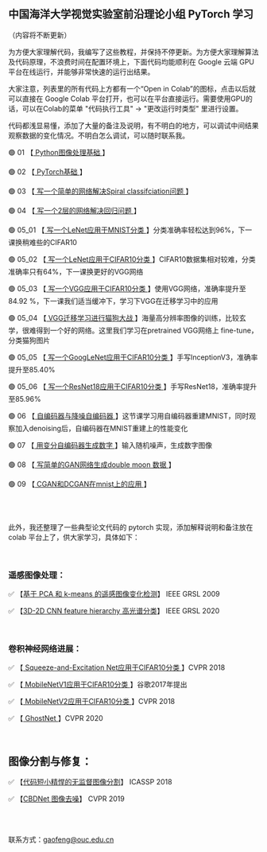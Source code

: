 ## 中国海洋大学视觉实验室前沿理论小组 PyTorch 学习

（内容将不断更新）

为方便大家理解代码，我编写了这些教程，并保持不停更新。为方便大家理解算法及代码原理，不浪费时间在配置环境上，下面代码均能顺利在 Google 云端 GPU 平台在线运行，并能够非常快速的运行出结果。

大家注意，列表里的所有代码上方都有一个“Open in Colab”的图标，点击以后就可以直接在 Google Colab 平台打开，也可以在平台直接运行。需要使用GPU的话，可以在Colab的菜单 "代码执行工具"  → "更改运行时类型" 里进行设置。

代码都浅显易懂，添加了大量的备注及说明，有不明白的地方，可以调试中间结果观察数据的变化情况。不明白怎么调试，可以随时联系我。



🟢 01  【[ Python图像处理基础 ](https://github.com/OUCTheoryGroup/colab_demo/blob/master/01_Image_Processing.ipynb)】

🟢 02  【[ PyTorch基础 ](https://github.com/OUCTheoryGroup/colab_demo/blob/master/02_Pytorch_Basic.ipynb)】

🟢 03  【[ 写一个简单的网络解决Spiral classifciation问题 ](https://github.com/OUCTheoryGroup/colab_demo/blob/master/03_Spiral_Classification.ipynb)】

🟢 04  【[ 写一个2层的网络解决回归问题 ](https://github.com/OUCTheoryGroup/colab_demo/blob/master/04_Regression.ipynb)】

🟢 05_01  【[ 写一个LeNet应用于MNIST分类 ](https://github.com/OUCTheoryGroup/colab_demo/blob/master/05_01_ConvNet.ipynb)】分类准确率轻松达到96%，下一课换稍难些的CIFAR10

🟢 05_02  【[ 写一个LeNet应用于CIFAR10分类 ](https://github.com/OUCTheoryGroup/colab_demo/blob/master/05_02_CNN_CIFAR10.ipynb)】CIFAR10数据集相对较难，分类准确率只有64%，下一课换更好的VGG网络

🟢 05_03  【[ 写一个VGG应用于CIFAR10分类 ](https://github.com/OUCTheoryGroup/colab_demo/blob/master/05_02_CNN_CIFAR10.ipynb)】使用VGG网络，准确率提升至84.92 %，下一课我们适当缓冲下，学习下VGG在迁移学习中的应用

🟢 05_04  【[ VGG迁移学习进行猫狗大战 ](https://github.com/OUCTheoryGroup/colab_demo/blob/master/05_04_Transfer_VGG_for_dogs_vs_cats.ipynb)】海量高分辨率图像的训练，比较玄学，很难得到一个好的网络。这里我们学习在pretrained VGG网络上 fine-tune，分类猫狗图片

🟢 05_05  【[ 写一个GoogLeNet应用于CIFAR10分类 ](https://github.com/OUCTheoryGroup/colab_demo/blob/master/05_05_GoogLeNet_CIFAR10.ipynb)】手写InceptionV3，准确率提升至85.40%

🟢 05_06  【[ 写一个ResNet18应用于CIFAR10分类 ](https://github.com/OUCTheoryGroup/colab_demo/blob/master/05_06_Resnet_CIFAR10.ipynb)】手写ResNet18，准确率提升至85.96%

🟢 06  【[ 自编码器与降噪自编码器 ](https://github.com/OUCTheoryGroup/colab_demo/blob/master/06_Autoencoder.ipynb)】这节课学习用自编码器重建MNIST，同时观察加入denoising后，自编码器在MNIST重建上的性能变化

🟢 07  【[ 用变分自编码器生成数字 ](https://github.com/OUCTheoryGroup/colab_demo/blob/master/07_VAE.ipynb)】输入随机噪声，生成数字图像

🟢 08  【[ 写简单的GAN网络生成double moon 数据 ](https://github.com/OUCTheoryGroup/colab_demo/blob/master/08_GAN_double_moon.ipynb)】

🟢 09  【[ CGAN和DCGAN在mnist上的应用 ](https://github.com/OUCTheoryGroup/colab_demo/blob/master/09_CGAN_DCGAN_mnist.ipynb)】

<br><br>

此外，我还整理了一些典型论文代码的 pytorch 实现，添加解释说明和备注放在 colab 平台上了，供大家学习，具体如下：

<br>

### 遥感图像处理：

✅ 【[基于 PCA 和 k-means 的遥感图像变化检测](https://github.com/OUCTheoryGroup/colab_demo/blob/master/202003_models/Change_detection_PCA_KM.ipynb)】 IEEE GRSL 2009

✅ 【[3D-2D CNN feature hierarchy 高光谱分类](https://github.com/OUCTheoryGroup/colab_demo/blob/master/202003_models/HybridSN_GRSL2020.ipynb)】 IEEE GRSL 2020

<br>

### 卷积神经网络进展：

✅ 【[ Squeeze-and-Excitation Net应用于CIFAR10分类 ](https://github.com/OUCTheoryGroup/colab_demo/blob/master/202003_models/SENet_CIFAR10.ipynb)】CVPR 2018

✅ 【[ MobileNetV1应用于CIFAR10分类 ](https://github.com/OUCTheoryGroup/colab_demo/blob/master/202003_models/MobileNetV1_CIFAR10.ipynb)】谷歌2017年提出 

✅ 【[ MobileNetV2应用于CIFAR10分类 ](https://github.com/OUCTheoryGroup/colab_demo/blob/master/202003_models/MobileNetV2_CIFAR10.ipynb)】CVPR 2018 

✅ 【[ GhostNet ](https://www.cnblogs.com/gaopursuit/p/12458435.html)】CVPR 2020  

<br>

## 图像分割与修复：

✅ 【[代码短小精悍的无监督图像分割](https://github.com/OUCTheoryGroup/colab_demo/blob/master/202003_models/Unsupervised_Segmentation.ipynb)】 ICASSP 2018

✅ 【[CBDNet 图像去噪](https://github.com/OUCTheoryGroup/colab_demo/blob/master/202003_models/CBDNet_CVPR2019.ipynb)】 CVPR 2019

<br><br>

联系方式：gaofeng@ouc.edu.cn